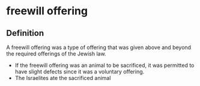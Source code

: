 # freewill offering

## Definition

A freewill offering was a type of offering that was given above and beyond the required offerings of the Jewish law.

* If the freewill offering was an animal to be sacrificed, it was permitted to have slight defects since it was a voluntary offering.
* The Israelites ate the sacrificed animal
